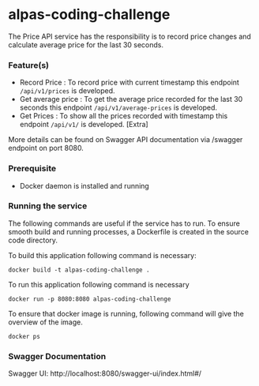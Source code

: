 # alpas-coding-challenge

The Price API service has the responsibility is to record
price changes and calculate average price for the last 30 seconds. 

### Feature(s)
- Record Price : To record price with current timestamp this endpoint `/api/v1/prices` is developed.
- Get average price : To get the average price recorded for the last 30 seconds this endpoint `/api/v1/average-prices` is developed.
- Get Prices : To show all the prices recorded with timestamp  this endpoint `/api/v1/` is developed. [Extra]

More details can be found on Swagger API documentation via /swagger endpoint on port 8080.

### Prerequisite 
- Docker daemon is installed and running

### Running the service
The following commands are useful if the service has to run.
To ensure smooth build and running processes, a Dockerfile is created in the source code directory.

To build this application following command is necessary:

```
docker build -t alpas-coding-challenge .
``` 
To run this application following command is necessary

```
docker run -p 8080:8080 alpas-coding-challenge
```
To ensure that docker image is running, following command will give the overview of the image.

```
docker ps
```

### Swagger Documentation

Swagger UI: http://localhost:8080/swagger-ui/index.html#/